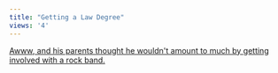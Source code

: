 ```yaml
---
title: "Getting a Law Degree"
views: '4'
---
```

<p><a href="https://u2log.com/archive/002799.shtml">Awww, and his parents thought he wouldn't amount to much by getting involved with a rock band.</a></p>
